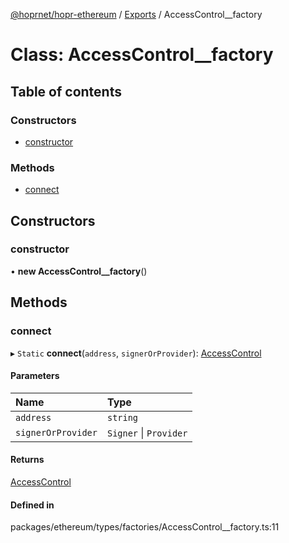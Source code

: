 [@hoprnet/hopr-ethereum](../README.md) / [Exports](../modules.md) / AccessControl__factory

# Class: AccessControl\_\_factory

## Table of contents

### Constructors

- [constructor](accesscontrol__factory.md#constructor)

### Methods

- [connect](accesscontrol__factory.md#connect)

## Constructors

### constructor

• **new AccessControl__factory**()

## Methods

### connect

▸ `Static` **connect**(`address`, `signerOrProvider`): [AccessControl](accesscontrol.md)

#### Parameters

| Name | Type |
| :------ | :------ |
| `address` | `string` |
| `signerOrProvider` | `Signer` \| `Provider` |

#### Returns

[AccessControl](accesscontrol.md)

#### Defined in

packages/ethereum/types/factories/AccessControl__factory.ts:11
